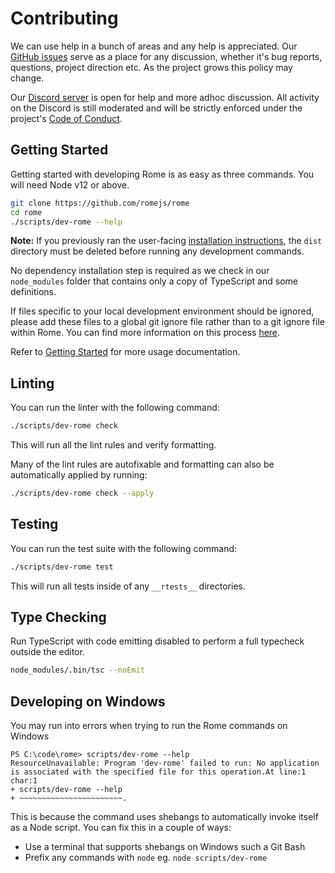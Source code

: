 # Contributing

We can use help in a bunch of areas and any help is appreciated. Our [GitHub issues](https://github.com/romejs/rome/issues) serve as a place for any discussion, whether it's bug reports, questions, project direction etc. As the project grows this policy may change.

Our [Discord server](https://discord.gg/9WxHa5d) is open for help and more adhoc discussion. All activity on the Discord is still moderated and will be strictly enforced under the project's [Code of Conduct](./CODE_OF_CONDUCT.md).

## Getting Started

Getting started with developing Rome is as easy as three commands. You will need Node v12 or above.

```bash
git clone https://github.com/romejs/rome
cd rome
./scripts/dev-rome --help
```

**Note:** If you previously ran the user-facing [installation instructions](https://romejs.dev/docs/introduction/installation), the `dist` directory must be deleted before running any development commands.

No dependency installation step is required as we check in our `node_modules` folder that contains only a copy of TypeScript and some definitions.

If files specific to your local development environment should be ignored,
please add these files to a global git ignore file rather than to a git ignore
file within Rome. You can find more information on this process [here](https://help.github.com/en/github/using-git/ignoring-files#configuring-ignored-files-for-all-repositories-on-your-computer).

Refer to [Getting Started](https://romejs.dev/docs/introduction/getting-started/) for more usage documentation.

## Linting

You can run the linter with the following command:

```bash
./scripts/dev-rome check
```

This will run all the lint rules and verify formatting.

Many of the lint rules are autofixable and formatting can also be automatically applied by running:

```bash
./scripts/dev-rome check --apply
```

## Testing

You can run the test suite with the following command:

```bash
./scripts/dev-rome test
```

This will run all tests inside of any `__rtests__` directories.

## Type Checking

Run TypeScript with code emitting disabled to perform a full typecheck outside the editor.

```bash
node_modules/.bin/tsc --noEmit
```

## Developing on Windows

You may run into errors when trying to run the Rome commands on Windows

```
PS C:\code\rome> scripts/dev-rome --help
ResourceUnavailable: Program 'dev-rome' failed to run: No application is associated with the specified file for this operation.At line:1 char:1
+ scripts/dev-rome --help
+ ~~~~~~~~~~~~~~~~~~~~~~~.
```

This is because the command uses shebangs to automatically invoke itself as a Node script. You can fix this in a couple of ways:

- Use a terminal that supports shebangs on Windows such a Git Bash
- Prefix any commands with `node` eg. `node scripts/dev-rome`
